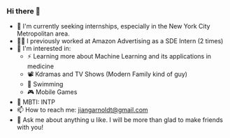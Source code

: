 ### Hi there 👋

- 🔭 I'm currently seeking internships, especially in the New York City Metropolitan area.
- 🧑‍💼 I previously worked at Amazon Advertising as a SDE Intern (2 times)
- 💖 I'm interested in:
  - ⚡ Learning more about Machine Learning and its applications in medicine
  - 📽️ Kdramas and TV Shows (Modern Family kind of guy)
  - 🐬 Swimming
  - 🎮 Mobile Games
- 🦋 MBTI: INTP
- 📫 How to reach me: jiangarnoldt@gmail.com
- 💬 Ask me about anything u like. I will be more than glad to make friends with you!
<!--

Here are some ideas to get you started:

- 🌱 I’m currently learning ...
- 👯 I’m looking to collaborate on ...
- 🤔 I’m looking for help with ...
- 💬 Ask me about ...

- 😄 Pronouns: ...
- ⚡ Fun fact: ...
-->


<!--
**AJiang25/AJiang25** is a ✨ _special_ ✨ repository because its `README.md` (this file) appears on your GitHub profile.

Here are some ideas to get you started:

- 🔭 I’m currently working on ...
- 🌱 I’m currently learning ...
- 👯 I’m looking to collaborate on ...
- 🤔 I’m looking for help with ...
- 💬 Ask me about ...
- 📫 How to reach me: ...
- 😄 Pronouns: ...
- ⚡ Fun fact: ...
-->
